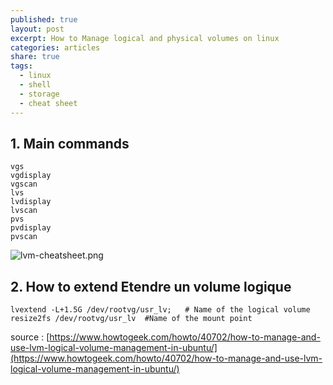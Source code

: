 ```yaml
---
published: true
layout: post
excerpt: How to Manage logical and physical volumes on linux
categories: articles
share: true
tags:
  - linux
  - shell
  - storage
  - cheat sheet
---
```

## 1. Main commands 
```shell
vgs
vgdisplay
vgscan
lvs
lvdisplay
lvscan
pvs
pvdisplay
pvscan
```

![lvm-cheatsheet.png]({{site.baseurl}}/images/lvm-cheatsheet.png)


## 2. How to extend Etendre un volume logique
```shell
lvextend -L+1.5G /dev/rootvg/usr_lv;   # Name of the logical volume
resize2fs /dev/rootvg/usr_lv  #Name of the mount point
```


source : [https://www.howtogeek.com/howto/40702/how-to-manage-and-use-lvm-logical-volume-management-in-ubuntu/](https://www.howtogeek.com/howto/40702/how-to-manage-and-use-lvm-logical-volume-management-in-ubuntu/)
